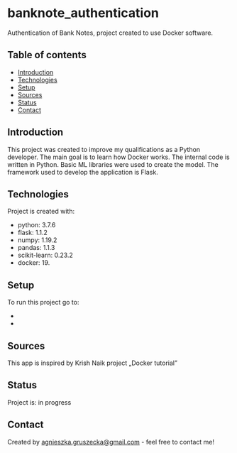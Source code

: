 # banknote_authentication
Authentication of Bank Notes, project created to use Docker software.


## Table of contents
* [Introduction](#introduction)
* [Technologies](#technologies)
* [Setup](#setup)
* [Sources](#sources)
* [Status](#status)
* [Contact](#contact)

## Introduction

This project was created to improve my qualifications as a Python developer. The main goal is to learn how Docker works.
The internal code is written in Python. Basic ML libraries were used to create the model. The framework used to develop the application is Flask.
	
## Technologies
Project is created with:
* python: 3.7.6
* flask: 1.1.2
* numpy: 1.19.2
* pandas: 1.1.3
* scikit-learn: 0.23.2
* docker: 19.
	
## Setup
To run this project go to:

*  
* 

## Sources
This app is inspired by Krish Naik project „Docker tutorial”

## Status
Project is: in progress 

## Contact
Created by agnieszka.gruszecka@gmail.com - feel free to contact me!
